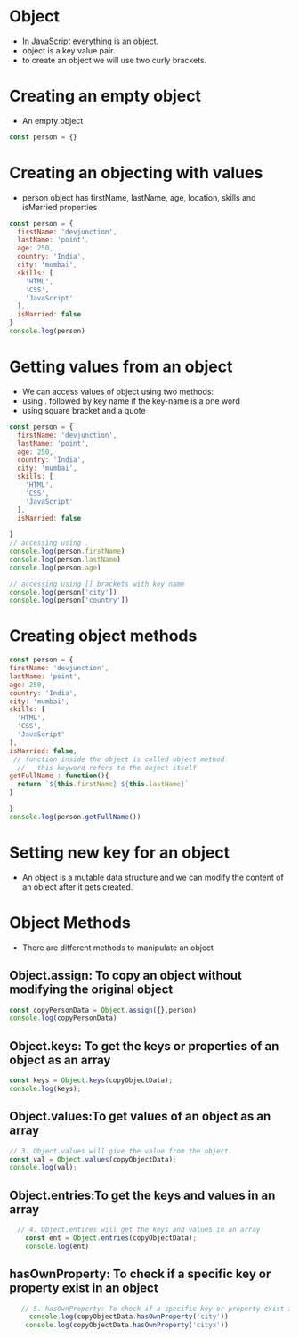 # Object
* In JavaScript everything is an object. 
* object is a key value pair.
* to create an object we will use two curly brackets.

# Creating an empty object
* An empty object
```js
const person = {}
```
# Creating an objecting with values
* person object has firstName, lastName, age, location, skills and isMarried properties
```js
const person = {
  firstName: 'devjunction',
  lastName: 'point',
  age: 250,
  country: 'India',
  city: 'mumbai',
  skills: [
    'HTML',
    'CSS',
    'JavaScript'
  ],
  isMarried: false
}
console.log(person)
```

# Getting values from an object

* We can access values of object using two methods:
* using . followed by key name if the key-name is a one word
* using square bracket and a quote

```js
const person = {
  firstName: 'devjunction',
  lastName: 'point',
  age: 250,
  country: 'India',
  city: 'mumbai',
  skills: [
    'HTML',
    'CSS',
    'JavaScript'
  ],
  isMarried: false
 
}
// accessing using .
console.log(person.firstName)
console.log(person.lastName)
console.log(person.age)

// accessing using [] brackets with key name 
console.log(person['city'])
console.log(person['country'])
```

# Creating object methods

  ```js
  const person = {
  firstName: 'devjunction',
  lastName: 'point',
  age: 250,
  country: 'India',
  city: 'mumbai',
  skills: [
    'HTML',
    'CSS',
    'JavaScript'
  ],
  isMarried: false,
   // function inside the object is called object method
    //   this keyword refers to the object itself
  getFullName : function(){
    return `${this.firstName} ${this.lastName}`
  }
 
}
console.log(person.getFullName())
  ```
# Setting new key for an object

* An object is a mutable data structure and we can modify the content of an object after it gets created.

# Object Methods
* There are different methods to manipulate an object
## Object.assign: To copy an object without modifying the original object

```js
const copyPersonData = Object.assign({},person)
console.log(copyPersonData)
```

## Object.keys: To get the keys or properties of an object as an array

```js
const keys = Object.keys(copyObjectData);
console.log(keys);
```

## Object.values:To get values of an object as an array
```js
// 3. Object.values will give the value from the object.
const val = Object.values(copyObjectData);
console.log(val);
```

## Object.entries:To get the keys and values in an array

```js
  // 4. Object.entires will get the keys and values in an array
    const ent = Object.entries(copyObjectData);
    console.log(ent)
```

## hasOwnProperty: To check if a specific key or property exist in an object

```js
   // 5. hasOwnProperty: To check if a specific key or property exist in an object
     console.log(copyObjectData.hasOwnProperty('city'))
    console.log(copyObjectData.hasOwnProperty('cityx'))

```